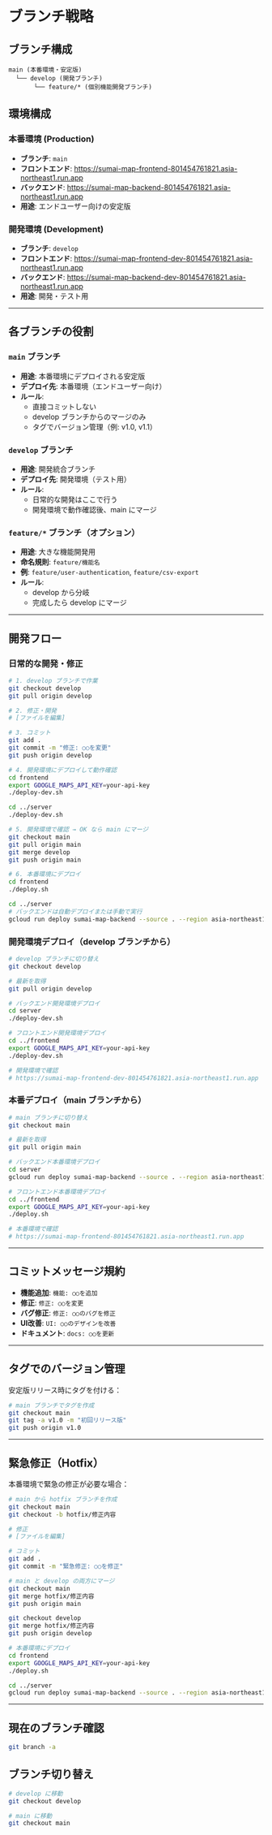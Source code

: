 # ブランチ戦略

## ブランチ構成

```
main (本番環境・安定版)
  └── develop (開発ブランチ)
       └── feature/* (個別機能開発ブランチ)
```

## 環境構成

### 本番環境 (Production)
- **ブランチ**: `main`
- **フロントエンド**: https://sumai-map-frontend-801454761821.asia-northeast1.run.app
- **バックエンド**: https://sumai-map-backend-801454761821.asia-northeast1.run.app
- **用途**: エンドユーザー向けの安定版

### 開発環境 (Development)
- **ブランチ**: `develop`
- **フロントエンド**: https://sumai-map-frontend-dev-801454761821.asia-northeast1.run.app
- **バックエンド**: https://sumai-map-backend-dev-801454761821.asia-northeast1.run.app
- **用途**: 開発・テスト用

---

## 各ブランチの役割

### `main` ブランチ
- **用途**: 本番環境にデプロイされる安定版
- **デプロイ先**: 本番環境（エンドユーザー向け）
- **ルール**:
  - 直接コミットしない
  - develop ブランチからのマージのみ
  - タグでバージョン管理（例: v1.0, v1.1）

### `develop` ブランチ
- **用途**: 開発統合ブランチ
- **デプロイ先**: 開発環境（テスト用）
- **ルール**:
  - 日常的な開発はここで行う
  - 開発環境で動作確認後、main にマージ

### `feature/*` ブランチ（オプション）
- **用途**: 大きな機能開発用
- **命名規則**: `feature/機能名`
- **例**: `feature/user-authentication`, `feature/csv-export`
- **ルール**:
  - develop から分岐
  - 完成したら develop にマージ

---

## 開発フロー

### 日常的な開発・修正

```bash
# 1. develop ブランチで作業
git checkout develop
git pull origin develop

# 2. 修正・開発
# [ファイルを編集]

# 3. コミット
git add .
git commit -m "修正: ○○を変更"
git push origin develop

# 4. 開発環境にデプロイして動作確認
cd frontend
export GOOGLE_MAPS_API_KEY=your-api-key
./deploy-dev.sh

cd ../server
./deploy-dev.sh

# 5. 開発環境で確認 → OK なら main にマージ
git checkout main
git pull origin main
git merge develop
git push origin main

# 6. 本番環境にデプロイ
cd frontend
./deploy.sh

cd ../server
# バックエンドは自動デプロイまたは手動で実行
gcloud run deploy sumai-map-backend --source . --region asia-northeast1 --project sumai-agent
```

### 開発環境デプロイ（develop ブランチから）

```bash
# develop ブランチに切り替え
git checkout develop

# 最新を取得
git pull origin develop

# バックエンド開発環境デプロイ
cd server
./deploy-dev.sh

# フロントエンド開発環境デプロイ
cd ../frontend
export GOOGLE_MAPS_API_KEY=your-api-key
./deploy-dev.sh

# 開発環境で確認
# https://sumai-map-frontend-dev-801454761821.asia-northeast1.run.app
```

### 本番デプロイ（main ブランチから）

```bash
# main ブランチに切り替え
git checkout main

# 最新を取得
git pull origin main

# バックエンド本番環境デプロイ
cd server
gcloud run deploy sumai-map-backend --source . --region asia-northeast1 --project sumai-agent

# フロントエンド本番環境デプロイ
cd ../frontend
export GOOGLE_MAPS_API_KEY=your-api-key
./deploy.sh

# 本番環境で確認
# https://sumai-map-frontend-801454761821.asia-northeast1.run.app
```

---

## コミットメッセージ規約

- **機能追加**: `機能: ○○を追加`
- **修正**: `修正: ○○を変更`
- **バグ修正**: `修正: ○○のバグを修正`
- **UI改善**: `UI: ○○のデザインを改善`
- **ドキュメント**: `docs: ○○を更新`

---

## タグでのバージョン管理

安定版リリース時にタグを付ける：

```bash
# main ブランチでタグを作成
git checkout main
git tag -a v1.0 -m "初回リリース版"
git push origin v1.0
```

---

## 緊急修正（Hotfix）

本番環境で緊急の修正が必要な場合：

```bash
# main から hotfix ブランチを作成
git checkout main
git checkout -b hotfix/修正内容

# 修正
# [ファイルを編集]

# コミット
git add .
git commit -m "緊急修正: ○○を修正"

# main と develop の両方にマージ
git checkout main
git merge hotfix/修正内容
git push origin main

git checkout develop
git merge hotfix/修正内容
git push origin develop

# 本番環境にデプロイ
cd frontend
export GOOGLE_MAPS_API_KEY=your-api-key
./deploy.sh

cd ../server
gcloud run deploy sumai-map-backend --source . --region asia-northeast1 --project sumai-agent
```

---

## 現在のブランチ確認

```bash
git branch -a
```

## ブランチ切り替え

```bash
# develop に移動
git checkout develop

# main に移動
git checkout main
```
